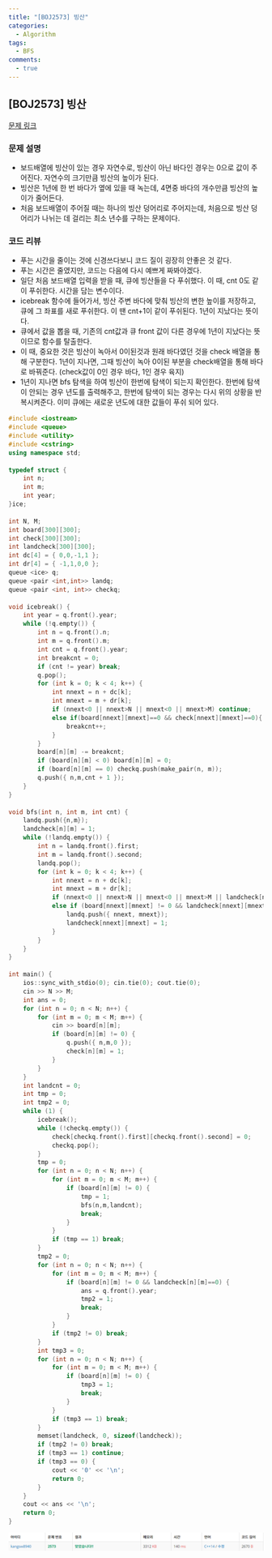 ```yaml
---
title: "[BOJ2573] 빙산"
categories:
  - Algorithm
tags:
  - BFS
comments:
  - true
---
```

## [BOJ2573] 빙산

[문제 링크](https://www.acmicpc.net/problem/2573)

### 문제 설명
* 보드배열에 빙산이 있는 경우 자연수로, 빙산이 아닌 바다인 경우는 0으로 값이 주어진다. 자연수의 크기만큼 빙산의 높이가 된다.
* 빙산은 1년에 한 번 바다가 옆에 있을 때 녹는데, 4면중 바다의 개수만큼 빙산의 높이가 줄어든다.
* 처음 보드배열이 주어질 때는 하나의 빙산 덩어리로 주어지는데, 처음으로 빙산 덩어리가 나뉘는 데 걸리는 최소 년수를 구하는 문제이다.

### 코드 리뷰
* 푸는 시간을 줄이는 것에 신경쓰다보니 코드 질이 굉장히 안좋은 것 같다.
* 푸는 시간은 줄였지만, 코드는 다음에 다시 예쁘게 짜봐야겠다.
* 일단 처음 보드배열 입력을 받을 때, 큐에 빙산들을 다 푸쉬했다. 이 때, cnt 0도 같이 푸쉬한다. 시간을 담는 변수이다.
* icebreak 함수에 들어가서, 빙산 주변 바다에 맞춰 빙산의 변한 높이를 저장하고, 큐에 그 좌표를 새로 푸쉬한다. 이 땐 cnt+1이 같이 푸쉬된다. 1년이 지났다는 뜻이다.
* 큐에서 값을 뽑을 때, 기존의 cnt값과 큐 front 값이 다른 경우에 1년이 지났다는 뜻이므로 함수를 탈출한다.
* 이 때, 중요한 것은 빙산이 녹아서 0이된것과 원래 바다였던 것을 check 배열을 통해 구분한다. 1년이 지나면, 그때 빙산이 녹아 0이된 부분을 check배열을 통해 바다로 바꿔준다. (check값이 0인 경우 바다, 1인 경우 육지)
* 1년이 지나면 bfs 탐색을 하여 빙산이 한번에 탐색이 되는지 확인한다. 한번에 탐색이 안되는 경우 년도를 출력해주고, 한번에 탐색이 되는 경우는 다시 위의 상황을 반복시켜준다. 이미 큐에는 새로운 년도에 대한 값들이 푸쉬 되어 있다.

```cpp
#include <iostream>
#include <queue>
#include <utility>
#include <cstring>
using namespace std;

typedef struct {
	int n;
	int m;
	int year;
}ice;

int N, M;
int board[300][300];
int check[300][300];
int landcheck[300][300];
int dc[4] = { 0,0,-1,1 };
int dr[4] = { -1,1,0,0 };
queue <ice> q;
queue <pair <int,int>> landq;
queue <pair <int, int>> checkq;

void icebreak() {
	int year = q.front().year;
	while (!q.empty()) {
		int n = q.front().n;
		int m = q.front().m;
		int cnt = q.front().year;
		int breakcnt = 0;
		if (cnt != year) break;
		q.pop();
		for (int k = 0; k < 4; k++) {
			int nnext = n + dc[k];
			int mnext = m + dr[k];
			if (nnext<0 || nnext>N || mnext<0 || mnext>M) continue;
			else if(board[nnext][mnext]==0 && check[nnext][mnext]==0){
				breakcnt++;
			} 
		}
		board[n][m] -= breakcnt;
		if (board[n][m] < 0) board[n][m] = 0;
		if (board[n][m] == 0) checkq.push(make_pair(n, m));
		q.push({ n,m,cnt + 1 });
	}
}

void bfs(int n, int m, int cnt) {
	landq.push({n,m});
	landcheck[n][m] = 1;
	while (!landq.empty()) {
		int n = landq.front().first;
		int m = landq.front().second;
		landq.pop();
		for (int k = 0; k < 4; k++) {
			int nnext = n + dc[k];
			int mnext = m + dr[k];
			if (nnext<0 || nnext>N || mnext<0 || mnext>M || landcheck[nnext][mnext] == 1) continue;
			else if (board[nnext][mnext] != 0 && landcheck[nnext][mnext]==0) {
				landq.push({ nnext, mnext});
				landcheck[nnext][mnext] = 1;
			}
		}
	}
}

int main() {
	ios::sync_with_stdio(0); cin.tie(0); cout.tie(0);
	cin >> N >> M;
	int ans = 0;
	for (int n = 0; n < N; n++) {
		for (int m = 0; m < M; m++) {
			cin >> board[n][m];
			if (board[n][m] != 0) {
				q.push({ n,m,0 });
				check[n][m] = 1;
			}
		}
	}
	int landcnt = 0;
	int tmp = 0;
	int tmp2 = 0;
	while (1) {
		icebreak();
		while (!checkq.empty()) {
			check[checkq.front().first][checkq.front().second] = 0;
			checkq.pop();
		}
		tmp = 0;
		for (int n = 0; n < N; n++) {
			for (int m = 0; m < M; m++) {
				if (board[n][m] != 0) {
					tmp = 1;
					bfs(n,m,landcnt);
					break;
				}
			}
			if (tmp == 1) break;
		}
		tmp2 = 0;
		for (int n = 0; n < N; n++) {
			for (int m = 0; m < M; m++) {
				if (board[n][m] != 0 && landcheck[n][m]==0) {
					ans = q.front().year;
					tmp2 = 1;
					break;
				}
			}
			if (tmp2 != 0) break;
		}
		int tmp3 = 0;
		for (int n = 0; n < N; n++) {
			for (int m = 0; m < M; m++) {
				if (board[n][m] != 0) {
					tmp3 = 1;
					break;
				}
			}
			if (tmp3 == 1) break;
		}
		memset(landcheck, 0, sizeof(landcheck));
		if (tmp2 != 0) break;
		if (tmp3 == 1) continue;
		if (tmp3 == 0) {
			cout << '0' << '\n';
			return 0;
		}
	}
	cout << ans << '\n';
	return 0;
}
```

![](/assets/img/Algorithm/201908061.png)